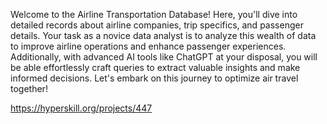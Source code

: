 Welcome to the Airline Transportation Database! Here, you'll dive into detailed records about airline companies, trip specifics, and passenger details. Your task as a novice data analyst is to analyze this wealth of data to improve airline operations and enhance passenger experiences. Additionally, with advanced AI tools like ChatGPT at your disposal, you will be able effortlessly craft queries to extract valuable insights and make informed decisions. Let's embark on this journey to optimize air travel together!

https://hyperskill.org/projects/447
